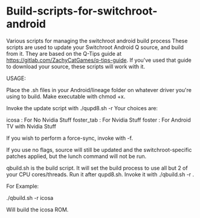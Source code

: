 # Build-scripts-for-switchroot-android
Various scripts for managing the switchroot android build process
These scripts are used to update your Switchroot Android Q source, and build from it.  They are based on the Q-Tips guide at https://gitlab.com/ZachyCatGames/q-tips-guide.  If you've used that guide to download your source, these scripts will work with it.

USAGE:

Place the .sh files in your Android/lineage folder on whatever driver you're using to build. Make executable with chmod +x.

Invoke the update script with ./qupd8.sh -r <ROM NAME>  Your choices are:

icosa : For No Nvidia Stuff
foster_tab : For Nvidia Stuff
foster : For Android TV with Nvidia Stuff

If you wish to perform a force-sync, invoke with -f.

If you use no flags, source will still be updated and the switchroot-specific patches applied, but the lunch command will not be run.


qbuild.sh is the build script.  It will set the build process to use all but 2 of your CPU cores/threads.  Run it after qupd8.sh.  Invoke it with ./qbuild.sh -r <ROM NAME>. 

For Example:

./qbuild.sh -r icosa  

Will build the icosa ROM.
